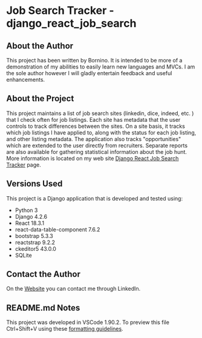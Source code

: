 # Job Search Tracker - django_react_job_search

## About the Author
This project has been written by Bornino.  It is intended to be more of a demonstration of my abilities to easily learn new languages and MVCs.  I am the sole author however I will gladly entertain feedback and useful enhancements.

## About the Project
This project maintains a list of job search sites (linkedin, dice, indeed, etc. ) that I check often for job listings. Each site has metadata that the user controls to track differences between the sites. On a site basis, it tracks which job listings I have applied to, along with the status for each job listing, and other listing metadata. The application also tracks "opportunities" which are extended to the user directly from recruiters.  Separate reports are also available for gathering statistical information about the job hunt.  More information is located on my web site [Django React Job Search Tracker](https://bornino.net/django-react-job-search-tracker/) page. 

## Versions Used
This project is a Django  application that is developed and tested using:
- Python 3
- Django 4.2.6
- React 18.3.1
- react-data-table-component 7.6.2
- bootstrap 5.3.3
- reactstrap 9.2.2
- ckeditor5 43.0.0
- SQLite


## Contact the Author
On the [Website](https://bornino.net/home/) you can contact me through LinkedIn.

## README.md Notes
This project was developed in VSCode 1.90.2. To preview this file Ctrl+Shift+V using these [formatting guidelines](https://docs.github.com/en/repositories/managing-your-repositorys-settings-and-features/customizing-your-repository/about-readmes).   
